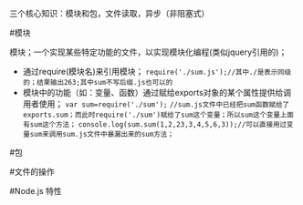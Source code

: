 三个核心知识：模块和包，文件读取，异步（非阻塞式）

#模块

模块；一个实现某些特定功能的文件，以实现模块化编程(类似jquery引用的)；

- 通过require(模块名)来引用模块；
 `require('./sum.js');//其中./是表示同级的；结果输出263;其中sum不写后缀.js也可以的`
- 模块中的功能（如：变量、函数）通过赋给exports对象的某个属性提供给调用者使用；
    `var sum=require('./sum');`
    `//sum.js文件中已经把sum函数赋给了exports.sum；而此时require('./sum')赋给了sum这个变量；所以sum这个变量上面有sum这个方法；`
    `console.log(sum.sum(1,2,23,3,4,5,6,3));//可以直接用过变量sum来调用sum.js文件中暴漏出来的sum方法；`

#包

#文件的操作

#Node.js 特性